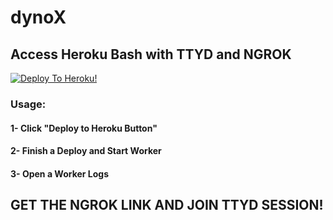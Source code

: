 # dynoX
## Access Heroku Bash with TTYD and NGROK
[![Deploy To Heroku!](https://www.herokucdn.com/deploy/button.svg)](https://heroku.com/deploy?template=https://github.com/bsglinux16/dynoX)


### Usage:
#### 1- Click "Deploy to Heroku Button"
#### 2- Finish a Deploy and Start Worker
#### 3- Open a Worker Logs

## GET THE NGROK LINK AND JOIN TTYD SESSION!
